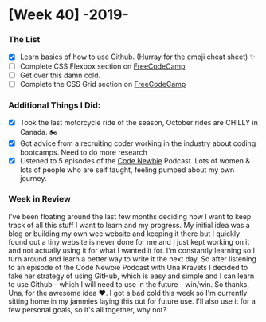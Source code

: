 # [Week 40] -2019-

### The List
- [x] Learn basics of how to use Github. (Hurray for the emoji cheat sheet) :sparkles:
- [ ] Complete CSS Flexbox section on [FreeCodeCamp](https://learn.freecodecamp.org/responsive-web-design/css-flexbox) 
- [ ] Get over this damn cold.
- [ ] Complete the CSS Grid section on [FreeCodeCamp](https://learn.freecodecamp.org/responsive-web-design/css-grid)

### Additional Things I Did:
- [x] Took the last motorcycle ride of the season, October rides are CHILLY in Canada. :motorcycle:
- [x] Got advice from a recruiting coder working in the industry about coding bootcamps. Need to do more research
- [x] Listened to 5 episodes of the [Code Newbie](https://www.codenewbie.org/podcast) Podcast. Lots of women & lots of people who are self taught, feeling pumped about my own journey.

### Week in Review
I've been floating around the last few months deciding how I want to keep track of all this stuff I want to learn and my progress.
My initial idea was a blog or building my own wee website and keeping it there but I quickly found out a tiny website is never done for me and I just kept working on it and not actually using it for what I wanted it for. I'm constantly learning so I turn around and learn a better way to write it the next day,
So after listening to an episode of the Code Newbie Podcast with Una Kravets I decided to take her strategy of using GitHub, which is easy and simple and I can learn to use Github - which I will need to use in the future - win/win.
So thanks, Una, for the awesome idea :heart:. 
I got a bad cold this week so I'm currently sitting home in my jammies laying this out for future use. I'll also use it for a few personal goals, so it's all together, why not?
